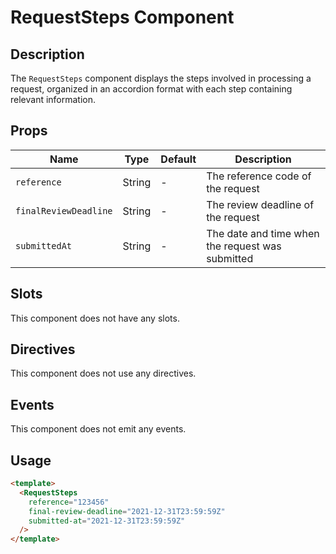 # RequestSteps Component

## Description

The `RequestSteps` component displays the steps involved in processing
a request, organized in an accordion format with each step
containing relevant information.

## Props

| Name                  | Type   | Default | Description                                      |
|-----------------------|--------|---------|--------------------------------------------------|
| `reference`           | String | -       | The reference code of the request                |
| `finalReviewDeadline` | String | -       | The review deadline of the request               |
| `submittedAt`         | String | -       | The date and time when the request was submitted |

## Slots

This component does not have any slots.

## Directives

This component does not use any directives.

## Events

This component does not emit any events.

## Usage

```html
<template>
  <RequestSteps
    reference="123456"
    final-review-deadline="2021-12-31T23:59:59Z"
    submitted-at="2021-12-31T23:59:59Z"
  />
</template>
```
